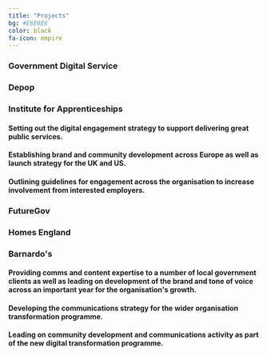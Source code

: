```yaml
---
title: "Projects"
bg: #E6E6E6
color: black
fa-icon: empire
---
```

<div class="container">
   <div class="column-center"><h3>Government Digital Service</h3></div>
   <div class="column-left"><h3>Depop</h3></div>
   <div class="column-right"><h3>Institute for Apprenticeships</h3></div>
</div>

<div class="container">
   <div class="column-center"><h4>Setting out the digital engagement strategy to support delivering great public services.</h4></div>
   <div class="column-left"><h4>Establishing brand and community development across Europe as well as launch strategy for the UK and US.</h4></div>
   <div class="column-right"><h4>Outlining guidelines for engagement across the organisation to increase involvement from interested employers.</h4></div>
</div>

<div class="container">
   <div class="column-center"><h3>FutureGov</h3></div>
   <div class="column-left"><h3>Homes England</h3></div>
   <div class="column-right"><h3>Barnardo's</h3></div>
</div>

<div class="container">
   <div class="column-center"><h4>Providing comms and content expertise to a number of local government clients as well as leading on development of the brand and tone of voice across an important year for the organisation's growth.</h4></div>
   <div class="column-left"><h4>Developing the communications strategy for the wider organisation transformation programme.</h4></div>
   <div class="column-right"><h4>Leading on community development and communications activity as part of the new digital transformation programme.</h4></div>
</div>
